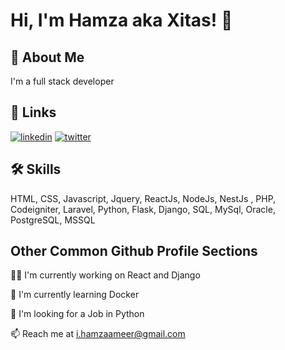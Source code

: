 
# Hi, I'm Hamza aka Xitas! 👋


## 🚀 About Me
I'm a full stack developer


## 🔗 Links

[![linkedin](https://img.shields.io/badge/linkedin-0A66C2?style=for-the-badge&logo=linkedin&logoColor=white)](https://www.linkedin.com/in/hamzaameer/)
[![twitter](https://img.shields.io/badge/twitter-1DA1F2?style=for-the-badge&logo=twitter&logoColor=white)](https://twitter.com/XitasAmeer)


## 🛠 Skills
HTML, CSS, Javascript, Jquery, ReactJs, NodeJs, NestJs , PHP, Codeigniter, Laravel, Python, Flask, Django, SQL, MySql, Oracle, PostgreSQL, MSSQL 


## Other Common Github Profile Sections
👩‍💻 I'm currently working on React and Django

🧠 I'm currently learning Docker

🤔 I'm looking for a Job in Python

📫 Reach me at i.hamzaameer@gmail.com





<!---
xitas/xitas is a ✨ special ✨ repository because its `README.md` (this file) appears on your GitHub profile.
You can click the Preview link to take a look at your changes.
--->
